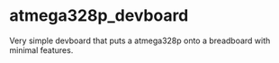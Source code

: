 # atmega328p_devboard
Very simple devboard that puts a atmega328p onto a breadboard with minimal features.
